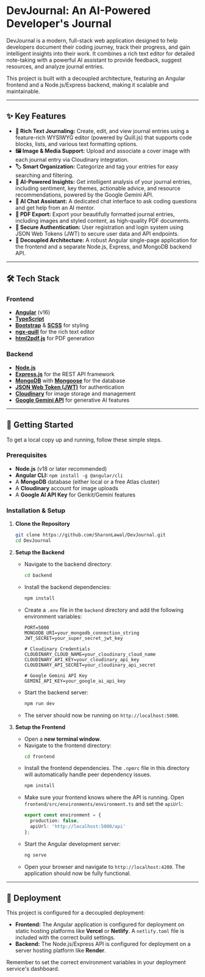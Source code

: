 # DevJournal: An AI-Powered Developer's Journal

DevJournal is a modern, full-stack web application designed to help developers document their coding journey, track their progress, and gain intelligent insights into their work. It combines a rich text editor for detailed note-taking with a powerful AI assistant to provide feedback, suggest resources, and analyze journal entries.

This project is built with a decoupled architecture, featuring an Angular frontend and a Node.js/Express backend, making it scalable and maintainable.

---

## ✨ Key Features

- **📝 Rich Text Journaling:** Create, edit, and view journal entries using a feature-rich WYSIWYG editor (powered by Quill.js) that supports code blocks, lists, and various text formatting options.
- **🖼️ Image & Media Support:** Upload and associate a cover image with each journal entry via Cloudinary integration.
- **🏷️ Smart Organization:** Categorize and tag your entries for easy searching and filtering.
- **🤖 AI-Powered Insights:** Get intelligent analysis of your journal entries, including sentiment, key themes, actionable advice, and resource recommendations, powered by the Google Gemini API.
- **💬 AI Chat Assistant:** A dedicated chat interface to ask coding questions and get help from an AI mentor.
- **📄 PDF Export:** Export your beautifully formatted journal entries, including images and styled content, as high-quality PDF documents.
- **🔐 Secure Authentication:** User registration and login system using JSON Web Tokens (JWT) to secure user data and API endpoints.
- **🚀 Decoupled Architecture:** A robust Angular single-page application for the frontend and a separate Node.js, Express, and MongoDB backend API.

---

## 🛠️ Tech Stack

### Frontend

- **[Angular](https://angular.io/)** (v16)
- **[TypeScript](https://www.typescriptlang.org/)**
- **[Bootstrap](https://getbootstrap.com/)** & **[SCSS](https://sass-lang.com/)** for styling
- **[ngx-quill](https://github.com/KillerCodeMonkey/ngx-quill)** for the rich text editor
- **[html2pdf.js](https://github.com/eKoopmans/html2pdf.js)** for PDF generation

### Backend

- **[Node.js](https://nodejs.org/)**
- **[Express.js](https://expressjs.com/)** for the REST API framework
- **[MongoDB](https://www.mongodb.com/)** with **[Mongoose](https://mongoosejs.com/)** for the database
- **[JSON Web Token (JWT)](https://jwt.io/)** for authentication
- **[Cloudinary](https://cloudinary.com/)** for image storage and management
- **[Google Gemini API](https://ai.google.dev/)** for generative AI features

---

## 🚀 Getting Started

To get a local copy up and running, follow these simple steps.

### Prerequisites

- **Node.js** (v18 or later recommended)
- **Angular CLI:** `npm install -g @angular/cli`
- A **MongoDB** database (either local or a free Atlas cluster)
- A **Cloudinary** account for image uploads
- A **Google AI API Key** for Genkit/Gemini features

### Installation & Setup

1.  **Clone the Repository**
    ```sh
    git clone https://github.com/SharonLawal/DevJournal.git
    cd DevJournal
    ```

2.  **Setup the Backend**
    - Navigate to the backend directory:
      ```sh
      cd backend
      ```
    - Install the backend dependencies:
      ```sh
      npm install
      ```
    - Create a `.env` file in the `backend` directory and add the following environment variables:
      ```env
      PORT=5000
      MONGODB_URI=your_mongodb_connection_string
      JWT_SECRET=your_super_secret_jwt_key
      
      # Cloudinary Credentials
      CLOUDINARY_CLOUD_NAME=your_cloudinary_cloud_name
      CLOUDINARY_API_KEY=your_cloudinary_api_key
      CLOUDINARY_API_SECRET=your_cloudinary_api_secret

      # Google Gemini API Key
      GEMINI_API_KEY=your_google_ai_api_key
      ```
    - Start the backend server:
      ```sh
      npm run dev
      ```
    - The server should now be running on `http://localhost:5000`.

3.  **Setup the Frontend**
    - Open a **new terminal window**.
    - Navigate to the frontend directory:
      ```sh
      cd frontend
      ```
    - Install the frontend dependencies. The `.npmrc` file in this directory will automatically handle peer dependency issues.
      ```sh
      npm install
      ```
    - Make sure your frontend knows where the API is running. Open `frontend/src/environments/environment.ts` and set the `apiUrl`:
      ```typescript
      export const environment = {
        production: false,
        apiUrl: 'http://localhost:5000/api'
      };
      ```
    - Start the Angular development server:
      ```sh
      ng serve
      ```
    - Open your browser and navigate to `http://localhost:4200`. The application should now be fully functional.

---

## 🚢 Deployment

This project is configured for a decoupled deployment:

- **Frontend:** The Angular application is configured for deployment on static hosting platforms like **Vercel** or **Netlify**. A `netlify.toml` file is included with the correct build settings.
- **Backend:** The Node.js/Express API is configured for deployment on a server hosting platform like **Render**.

Remember to set the correct environment variables in your deployment service's dashboard.

